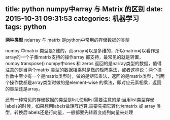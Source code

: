 title: python numpy中array 与 Matrix 的区别
date: 2015-10-31 09:31:53
categories: 机器学习	
tags: python
---
**两种类型**
ndarray 与 matrix 是python中常用的存储数据的类型

numpy 中matrix 类型是2维的，而array可以是多维的，所以matrix可以看作是array的一个子集matrix支持的操作array 都支持，最常见的就是转置，numpy.transpose()
numpy中ones 和 zeros 返回的是narray类型的数据，值得注意的是当两个matrix 类型的数据相乘时是做的矩阵乘法，或者这样说：两个操作数中至少有一个是matrix类型时，做的是矩阵乘法，返回的是matrix类型，当两个操作数都是array类型时做的是element-wise 的乘法，即对应元素相乘，返回的类型还是array。

还有一种常见的存储数据的类型是list,使用list需要注意的是:当用list类型存储labels的时候，如果想用labels做矩阵运算,需要先把它转化为matrix 或 array 类型，转换后labels还是行向量，一般都要先转置变成列向量来处理

